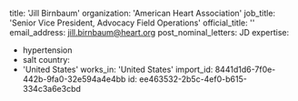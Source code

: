 title: 'Jill Birnbaum'
organization: 'American Heart Association'
job_title: 'Senior Vice President, Advocacy Field Operations'
official_title: ''
email_address: jill.birnbaum@heart.org
post_nominal_letters: JD
expertise:
  - hypertension
  - salt
country:
  - 'United States'
works_in: 'United States'
import_id: 8441d1d6-7f0e-442b-9fa0-32e594a4e4bb
id: ee463532-2b5c-4ef0-b615-334c3a6e3cbd
